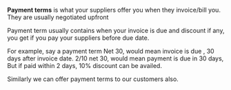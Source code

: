 **Payment terms** is what your suppliers offer you when they invoice/bill you. They are usually negotiated upfront

Payment term usually contains when your invoice is due and discount if any, you get if you pay your suppliers before due date.

For example, say a payment term Net 30, would mean invoice is due , 30 days after  invoice date.
2/10 net 30, would mean payment is due in 30 days, But if paid within 2 days, 10% discount can be availed.

Similarly we can offer payment terms to our customers also. 
